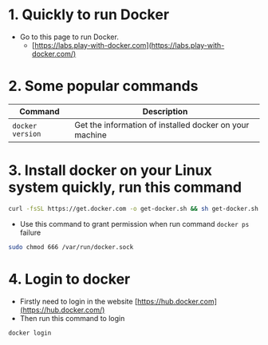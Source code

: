 # 1. Quickly to run Docker
* Go to this page to run Docker.
  * [https://labs.play-with-docker.com](https://labs.play-with-docker.com/)
# 2. Some popular commands
|Command|Description|
|-|-|
|`docker version`|Get the information of installed docker on your machine|

# 3. Install docker on your Linux system quickly, run this command
```bash
curl -fsSL https://get.docker.com -o get-docker.sh && sh get-docker.sh
```
* Use this command to grant permission when run command `docker ps` failure
```bash
sudo chmod 666 /var/run/docker.sock
```

# 4. Login to docker
* Firstly need to login in the website [https://hub.docker.com](https://hub.docker.com/)
* Then run this command to login
```bash
docker login
```
